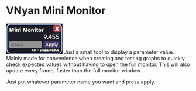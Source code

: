 # VNyan Mini Monitor
![image of plugin](example.png)
Just a small tool to display a parameter value. Mainly made for convenience when creating and testing graphs to quickly check expected values without having to open the full monitor. This will also update every frame, faster than the full monitor window.

Just put whatever parameter name you want and press apply.

